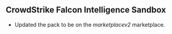## CrowdStrike Falcon Intelligence Sandbox

- Updated the pack to be on the *marketplacev2* marketplace.